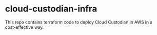 # cloud-custodian-infra
This repo contains terraform code to deploy Cloud Custodian in AWS in a cost-effective way.

